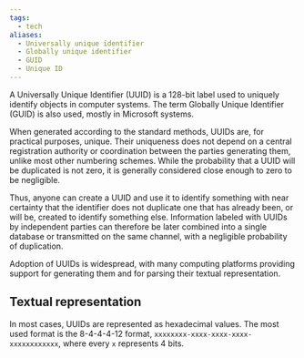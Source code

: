 ```yaml
---
tags:
  - tech
aliases:
  - Universally unique identifier
  - Globally unique identifier
  - GUID
  - Unique ID
---
```

A Universally Unique Identifier (UUID) is a 128-bit label used to uniquely identify objects in computer systems.
The term Globally Unique Identifier (GUID) is also used, mostly in Microsoft systems.

When generated according to the standard methods, UUIDs are, for practical purposes, unique.
Their uniqueness does not depend on a central registration authority or coordination between the parties generating them, unlike most other numbering schemes.
While the probability that a UUID will be duplicated is not zero, it is generally considered close enough to zero to be negligible.

Thus, anyone can create a UUID and use it to identify something with near certainty that the identifier does not duplicate one that has already been, or will be, created to identify something else.
Information labeled with UUIDs by independent parties can therefore be later combined into a single database or transmitted on the same channel, with a negligible probability of duplication.

Adoption of UUIDs is widespread, with many computing platforms providing support for generating them and for parsing their textual representation.

## Textual representation
In most cases, UUIDs are represented as hexadecimal values.
The most used format is the 8-4-4-4-12 format, `xxxxxxxx-xxxx-xxxx-xxxx-xxxxxxxxxxxx`, where every `x` represents 4 bits.
